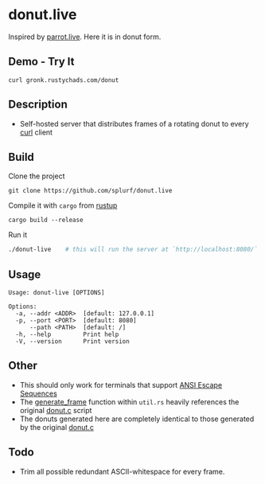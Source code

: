 # donut.live

Inspired by [parrot.live](https://github.com/hugomd/parrot.live). Here it is in donut form.

## Demo - Try It
```
curl gronk.rustychads.com/donut
```


## Description
- Self-hosted server that distributes frames of a rotating donut to every [curl](https://en.wikipedia.org/wiki/CURL) client


## Build
Clone the project
```
git clone https://github.com/splurf/donut.live
```
Compile it with `cargo` from [rustup](https://rustup.rs/)
```
cargo build --release
```
Run it
```bash
./donut-live    # this will run the server at `http://localhost:8080/`
```

## Usage
```
Usage: donut-live [OPTIONS]

Options:
  -a, --addr <ADDR>  [default: 127.0.0.1]
  -p, --port <PORT>  [default: 8080]
      --path <PATH>  [default: /]
  -h, --help         Print help
  -V, --version      Print version
```

## Other
- This should only work for terminals that support [ANSI Escape Sequences](https://en.wikipedia.org/wiki/ANSI_escape_code)
- The [generate_frame](https://github.com/splurf/donut.live/blob/master/src/util.rs#L19) function within `util.rs` heavily references the original [donut.c](https://www.a1k0n.net/2011/07/20/donut-math.html) script
- The donuts generated here are completely identical to those generated by the original [donut.c](https://www.a1k0n.net/2011/07/20/donut-math.html)

## Todo
- Trim all possible redundant ASCII-whitespace for every frame.